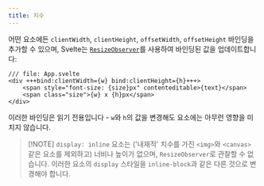 ```yaml
---
title: 치수
---
```


어떤 요소에든 `clientWidth`, `clientHeight`, `offsetWidth`, `offsetHeight` 바인딩을 추가할 수 있으며, Svelte는 [`ResizeObserver`](https://developer.mozilla.org/en-US/docs/Web/API/ResizeObserver)를 사용하여 바인딩된 값을 업데이트합니다:

```svelte
/// file: App.svelte
<div +++bind:clientWidth={w} bind:clientHeight={h}+++>
	<span style="font-size: {size}px" contenteditable>{text}</span>
	<span class="size">{w} x {h}px</span>
</div>
```

이러한 바인딩은 읽기 전용입니다 - `w`와 `h`의 값을 변경해도 요소에는 아무런 영향을 미치지 않습니다.

> [!NOTE] `display: inline` 요소는 ('내재적' 치수를 가진 `<img>`와 `<canvas>` 같은 요소를 제외하고) 너비나 높이가 없으며, `ResizeObserver`로 관찰할 수 없습니다. 이러한 요소의 `display` 스타일을 `inline-block`과 같은 다른 것으로 변경해야 합니다.
